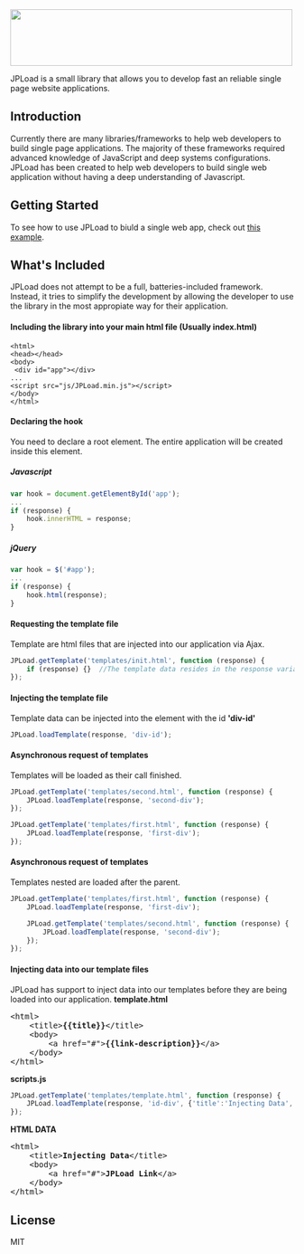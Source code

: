 <img src="http://images.robertobarron.com/jpload/jpload.png" width="500" height="100">

JPLoad is a small library that allows you to develop fast an reliable single page website applications.

## Introduction

  Currently there are many libraries/frameworks to help web developers to build single page applications. The majority of these frameworks required advanced knowledge of JavaScript and deep systems configurations. JPLoad has been created to help web developers to build single web application without having a deep understanding of Javascript.

## Getting Started

 To see how to use JPLoad to biuld a single web app, check out [this example](http://jpload.robertobarron.com).

## What's Included
JPLoad does not attempt to be a full, batteries-included framework. Instead, it tries to simplify the development by allowing the developer to use the library in the most appropiate way for their application.

#### Including the library into your main html file (Usually index.html)
```
<html>
<head></head>
<body>
 <div id="app"></div>
...
<script src="js/JPLoad.min.js"></script>
</body>
</html>
```
#### Declaring the hook

You need to declare a root element. The entire application will be created inside this element.
##### Javascript
```javascript
var hook = document.getElementById('app');
...
if (response) {
	hook.innerHTML = response;
}
```

##### jQuery
```javascript
var hook = $('#app');
...
if (response) {
	hook.html(response);
}
```
#### Requesting the template file

Template are html files that are injected into our application via Ajax.
```javascript
JPLoad.getTemplate('templates/init.html', function (response) {
	if (response) {}  //The template data resides in the response variable.
});
```

#### Injecting the template file

Template data can be injected into the element with the id **'div-id'**
```javascript
JPLoad.loadTemplate(response, 'div-id');
```

#### Asynchronous request of templates
Templates will be loaded as their call finished.
```javascript
JPLoad.getTemplate('templates/second.html', function (response) {
	JPLoad.loadTemplate(response, 'second-div');
});

JPLoad.getTemplate('templates/first.html', function (response) {
	JPLoad.loadTemplate(response, 'first-div');
});
```

#### Asynchronous request of templates
Templates nested are loaded after the parent.
```javascript
JPLoad.getTemplate('templates/first.html', function (response) {
	JPLoad.loadTemplate(response, 'first-div');

	JPLoad.getTemplate('templates/second.html', function (response) {
		JPLoad.loadTemplate(response, 'second-div');
	});
});
```

#### Injecting data into our template files
 JPLoad has support to inject data into our templates before they are being loaded into our application.
**template.html**
<pre>
&lt;html>
	&lt;title><b>{{title}}</b>&lt;/title>
	&lt;body>
		&lt;a href="#"><b>{{link-description}}</b>&lt;/a>
	&lt;/body>
&lt;/html>
</pre>

**scripts.js**
```javascript
JPLoad.getTemplate('templates/template.html', function (response) {
	JPLoad.loadTemplate(response, 'id-div', {'title':'Injecting Data', 'link-description' : 'JPLoad Link'});
});
```

**HTML DATA**

<pre>
&lt;html>
	&lt;title><b>Injecting Data</b>&lt;/title>
	&lt;body>
		&lt;a href="#"><b>JPLoad Link</b>&lt;/a>
	&lt;/body>
&lt;/html>
</pre>

## License

MIT